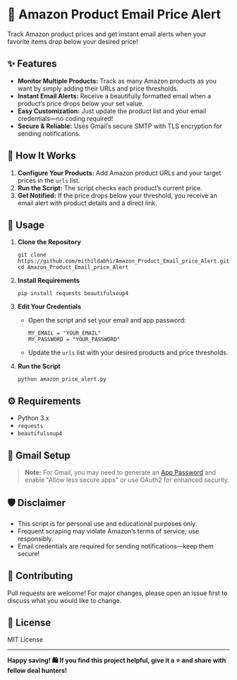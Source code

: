 # 🛒 Amazon Product Email Price Alert

Track Amazon product prices and get instant email alerts when your favorite items drop below your desired price!

## ✨ Features

- **Monitor Multiple Products:** Track as many Amazon products as you want by simply adding their URLs and price thresholds.
- **Instant Email Alerts:** Receive a beautifully formatted email when a product’s price drops below your set value.
- **Easy Customization:** Just update the product list and your email credentials—no coding required!
- **Secure & Reliable:** Uses Gmail’s secure SMTP with TLS encryption for sending notifications.

## 🚀 How It Works

1. **Configure Your Products:** Add Amazon product URLs and your target prices in the `urls` list.
2. **Run the Script:** The script checks each product’s current price.
3. **Get Notified:** If the price drops below your threshold, you receive an email alert with product details and a direct link.

## 📝 Usage

1. **Clone the Repository**
    ```
    git clone https://github.com/mithildabhi/Amazon_Product_Email_price_Alert.git
    cd Amazon_Product_Email_price_Alert
    ```

2. **Install Requirements**
    ```
    pip install requests beautifulsoup4
    ```

3. **Edit Your Credentials**
    - Open the script and set your email and app password:
      ```
      MY_EMAIL = "YOUR_EMAIL"
      MY_PASSWORD = "YOUR_PASSWORD"
      ```
    - Update the `urls` list with your desired products and price thresholds.

4. **Run the Script**
    ```
    python amazon_price_alert.py
    ```

## ⚙️ Requirements

- Python 3.x
- `requests`
- `beautifulsoup4`

## 📧 Gmail Setup

> **Note:** For Gmail, you may need to generate an [App Password](https://support.google.com/accounts/answer/185833?hl=en) and enable "Allow less secure apps" or use OAuth2 for enhanced security.

## 🛡️ Disclaimer

- This script is for personal use and educational purposes only.
- Frequent scraping may violate Amazon’s terms of service; use responsibly.
- Email credentials are required for sending notifications—keep them secure!


## 🤝 Contributing

Pull requests are welcome! For major changes, please open an issue first to discuss what you would like to change.

## 📄 License

MIT License

---

**Happy saving! 🛍️ If you find this project helpful, give it a ⭐ and share with fellow deal hunters!**

